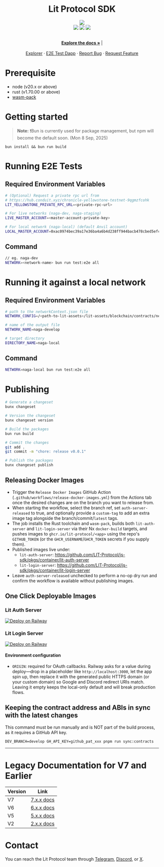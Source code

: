 <div align="center">
  <h1 align="center">Lit Protocol SDK</h1>

  <img src="https://litprotocol.mypinata.cloud/ipfs/bafybeie2xhocabmq2nq7v5d35i6owix476bobttc6gcgi6bay74ux6td6e">
  <br/>
  <a href="https://x.com/LitProtocol"><img src="https://img.shields.io/twitter/follow/litprotocol?label=Follow&style=social"/></a> <a href="https://t.me/+aa73FAF9Vp82ZjJh"><img src="https://img.shields.io/badge/Telegram-blue?logo=telegram&style=social"/></a> <a href="https://litgateway.com/discord"><img src="https://img.shields.io/badge/Discord-blue?logo=discord&style=social"/></a>
  
  <p align="center">
    <br />
    <a href="https://litprotocol.mintlify.app/sdk/introduction"><strong>Explore the docs »</strong></a> | 
    <br />
    <br />
    <a href="https://naga-explorer.getlit.dev/">Explorer</a>
    ·
    <a href="https://naga-e2e.getlit.dev/">E2E Test Dapp</a>
    ·
    <a href="https://github.com/LIT-Protocol/js-sdk/issues">Report Bug</a>
    ·
    <a href="https://github.com/LIT-Protocol/js-sdk/pulls">Request Feature</a>
  </p>
</div>

# Prerequisite

- node (v20.x or above)
- rust (v1.70.00 or above)
- [wasm-pack](https://github.com/rustwasm/wasm-pack)

# Getting started

> **Note:** ❗️Bun is currently used for package management, but npm will become the default soon. (Mon 8 Sep, 2025)

```
bun install && bun run build
```

# Running E2E Tests

## Required Environment Variables

```bash
# (Optional) Request a private rpc url from
# https://hub.conduit.xyz/chronicle-yellowstone-testnet-9qgmzfcohk
LIT_YELLOWSTONE_PRIVATE_RPC_URL=<private-rpc-url>

# For live networks (naga-dev, naga-staging)
LIVE_MASTER_ACCOUNT=<master-account-private-key>

# For local network (naga-local) (default Anvil account)
LOCAL_MASTER_ACCOUNT=0xac0974bec39a17e36ba4a6b4d238ff944bacb478cbed5efcae784d7bf4f2ff80
```

## Command

```bash
// eg. naga-dev
NETWORK=<network-name> bun run test:e2e all
```

# Running it against a local network

## Required Environment Variables

```bash
# path to the networkContext.json file
NETWORK_CONFIG=/<path-to-lit-assets>/lit-assets/blockchain/contracts/networkContext.json

# name of the output file
NETWORK_NAME=naga-develop

# target directory
DIRECTORY_NAME=naga-local
```

## Command

```bash
NETWORK=naga-local bun run test:e2e all
```

# Publishing

```bash
# Generate a changeset
bunx changeset

# Version the changeset
bunx changeset version

# Build the packages
bun run build

# Commit the changes
git add .
git commit -m "chore: release v0.0.1"

# Publish the packages
bunx changeset publish
```

## Releasing Docker Images

- Trigger the `Release Docker Images` GitHub Action (`.github/workflows/release-docker-images.yml`) from the Actions tab once the desired changes are on the branch you want to release from.
- When starting the workflow, select the branch ref, set `auth-server-released` to true, and optionally provide a `custom-tag` to add an extra image tag alongside the branch/commit/`latest` tags.
- The job installs the Rust toolchain and `wasm-pack`, builds both `lit-auth-server` and `lit-login-server` via their Nx `docker-build` targets, and pushes images to `ghcr.io/lit-protocol/<app>` using the repo's `GITHUB_TOKEN` (or the `GHCR_USERNAME`/`GHCR_TOKEN` secrets if you supply them).
- Published images live under:
  - `lit-auth-server`: https://github.com/LIT-Protocol/js-sdk/pkgs/container/lit-auth-server
  - `lit-login-server`: https://github.com/LIT-Protocol/js-sdk/pkgs/container/lit-login-server
- Leave `auth-server-released` unchecked to perform a no-op dry run and confirm the workflow is available without publishing images.

## One Click Deployable Images

### Lit Auth Server

[![Deploy on Railway](https://railway.com/button.svg)](https://railway.com/deploy/OYOevk?referralCode=RP1REI&utm_medium=integration&utm_source=template&utm_campaign=generic)

### Lit Login Server

[![Deploy on Railway](https://railway.com/button.svg)](https://railway.com/deploy/RO0wsZ?referralCode=RP1REI&utm_medium=integration&utm_source=template&utm_campaign=generic)

#### Environment configuration

- `ORIGIN`: required for OAuth callbacks. Railway asks for a value during deploy—drop in a placeholder like `http://localhost:3000`, let the app spin up, then replace it with the generated public HTTPS domain (or your custom domain) so Google and Discord redirect URIs match. Leaving it empty keeps the local-only default and will break production flows.

## Keeping the contract address and ABIs in sync with the latest changes

This command must be run manually and is NOT part of the build process, as it requires a GitHub API key.

```shell
DEV_BRANCH=develop GH_API_KEY=github_pat_xxx pnpm run sync:contracts
```

---

# Legacy Documentation for V7 and Earlier

| Version | Link                                                     |
| ------- | -------------------------------------------------------- |
| V7      | [7.x.x docs](https://v7-api-doc-lit-js-sdk.vercel.app/)  |
| V6      | [6.x.x docs](https://v6-api-doc-lit-js-sdk.vercel.app/)  |
| V5      | [5.x.x docs](https://v3.api-docs.getlit.dev/)            |
| V2      | [2.x.x docs](http://docs.lit-js-sdk-v2.litprotocol.com/) |

</div>

# Contact

You can reach the Lit Protocol team through [Telegram](https://t.me/+aa73FAF9Vp82ZjJh), [Discord](https://litgateway.com/discord), or [X](https://x.com/litprotocol).
